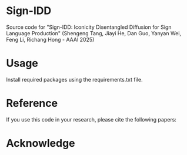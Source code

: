# Sign-IDD
Source code for "Sign-IDD: Iconicity Disentangled Diffusion for Sign Language Production" (Shengeng Tang, Jiayi He, Dan Guo, Yanyan Wei, Feng Li, Richang Hong - AAAI 2025)
# Usage
Install required packages using the requirements.txt file.

# Reference
If you use this code in your research, please cite the following papers:

# Acknowledge

